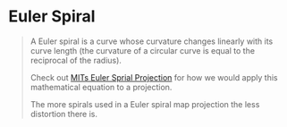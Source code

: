 # Euler Spiral
 > A Euler spiral is a curve whose curvature changes linearly with its curve length (the curvature of a circular curve is equal to the reciprocal of the radius). <br>
 >
 > Check out [MITs Euler Sprial Projection](http://andersk.mit.edu/euler-spiral-projection/) for how we would apply this mathematical equation to a projection. <br>
 > 
 > The more spirals used in a Euler spiral map projection the less distortion there is.
